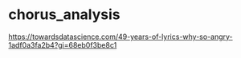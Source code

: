 # chorus_analysis

https://towardsdatascience.com/49-years-of-lyrics-why-so-angry-1adf0a3fa2b4?gi=68eb0f3be8c1